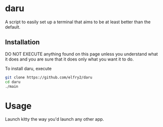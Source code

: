 # daru
A script to easily set up a terminal that aims to be at least better than the default.

## Installation
DO NOT EXECUTE anything found on this page unless you understand what it does and you are sure that it does only what you want it to do.

To install daru, execute
```bash
git clone https://github.com/elfry2/daru
cd daru
./main
```

# Usage
Launch kitty the way you'd launch any other app.
